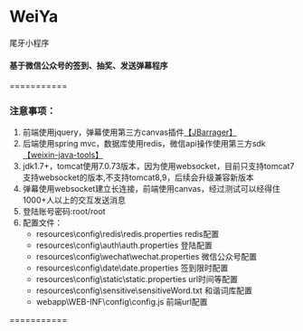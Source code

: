 # WeiYa
尾牙小程序
#### 基于微信公众号的签到、抽奖、发送弹幕程序
===========
### 注意事项：
1. 前端使用jquery，弹幕使用第三方canvas插件[【JBarrager】](https://github.com/Sailiy/JBarrager)
1. 后端使用spring mvc，数据库使用redis，微信api操作使用第三方sdk[【weixin-java-tools】](https://github.com/Wechat-Group/weixin-java-tools/releases)
1. jdk1.7+，tomcat使用7.0.73版本，因为使用websocket，目前只支持tomcat7支持websocket的版本,不支持tomcat8,9，后续会升级兼容新版本
1. 弹幕使用websocket建立长连接，前端使用canvas，经过测试可以经得住1000+人以上的交互发送消息
1. 登陆账号密码:root/root
1. 配置文件：
    - resources\config\redis\redis.properties redis配置
    - resources\config\auth\auth.properties 登陆配置
    - resources\config\wechat\wechat.properties 微信公众号配置
    - resources\config\date\date.properties 签到限时配置
    - resources\config\static\static.properties url时间等配置
    - resources\config\sensitive\sensitiveWord.txt 和谐词库配置
    - webapp\WEB-INF\config\config.js 前端url配置

===========
